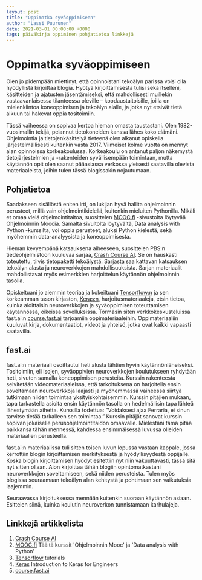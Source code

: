 ```yaml
---
layout: post
title: "Oppimatka syväoppimiseen"
author: "Lassi Puurunen"
date: 2021-03-01 00:00:00 +0000
tags: päiväkirja oppiminen pohjatietoa linkkejä
---
```


# Oppimatka syväoppimiseen

Olen jo pidempään miettinyt, että opinnoistani tekoälyn parissa voisi olla hyödyllistä kirjoittaa blogia. Hyötyä kirjoittamisesta tulisi sekä itselleni, käsitteiden ja ajatusten jäsentämiseksi, että mahdollisesti muillekin vastaavanlaisessa tilanteessa oleville – koodaustaitoisille, joilla on mielenkiintoa koneoppimisen ja tekoälyn alalle, ja jotka nyt etsivät tietä alkuun tai hakevat oppia tositoimiin.

Tässä vaiheessa on sopivaa kertoa hieman omasta taustastani. Olen 1982-vuosimallin tekijä, pelannut tietokoneiden kanssa lähes koko elämäni. Ohjelmointia ja tietojenkäsittelyä tieteenä olen alkanut opiskella järjestelmällisesti kuitenkin vasta 2017. Viimeiset kolme vuotta on mennyt alan opinnoissa korkeakoulussa. Korkeakoulu on antanut paljon näkemystä tietojärjestelmien ja -rakenteiden syvällisempään toimintaan, mutta käytännön opit olen saanut pääasiassa verkossa yleisesti saatavilla olevista materiaaleista, joihin tulen tässä blogissakin nojautumaan.

## Pohjatietoa

Saadakseen sisällöstä eniten irti, on lukijan hyvä hallita ohjelmoinnin perusteet, millä vain ohjelmointikielellä, kuitenkin mieluiten Pythonilla. Mikäli et omaa vielä ohjelmointitaitoa, suosittelen [MOOC.fi](https://www.mooc.fi/) -sivustolta löytyvää Ohjelmoinnin Moocia. Samalta sivultolta löytyvältä, Data analysis with Python -kurssilta, voi oppia perusteet, aluksi Python kielestä, sekä myöhemmin data-analyysista ja koneoppimisesta.

Hieman kevyempänä katsauksena aiheeseen, suosittelen PBS:n tiedeohjelmistoon kuuluvaa sarjaa, [Crash Course AI](https://thecrashcourse.com/courses/ai). Se on hauskasti toteutettu, tiivis tietopaketti tekoälystä. Sarjasta saa kattavan katsauksen tekoälyn alasta ja neuroverkkojen mahdollisuuksista. Sarjan materiaalit mahdollistavat myös esimerkkien harjoittelun käytännön ohjelmoinnin tasolla.


Opiskeltuani jo aiemmin teoriaa ja kokeiltuani [Tensorflow:n](https://www.tensorflow.org/tutorials) ja sen korkeamman tason kirjaston, [Keras:n](https://keras.io/getting_started/intro_to_keras_for_engineers/), harjoitusmateriaaleja, etsin tietoa, kuinka aloittaisin neuroverkkojen ja syväoppimisen toteuttamisen käytännössä, oikeissa sovelluksissa. Törmäsin siten verkkokeskusteluissa fast.ai:n [course.fast.ai](https://course.fast.ai/) tarjoamiin oppimateriaaleihin. Oppimateriaaliin kuuluvat kirja, dokumentaatiot, videot ja yhteisö, jotka ovat kaikki vapaasti saatavilla.

## fast.ai

fast.ai:n materiaali osoittautui heti alusta lähtien hyvin käytännönläheiseksi. Tositoimiin, eli isojen, syväoppivien neuroverkkojen koulutukseen ryhdytään heti, sivuten samalla koneoppimisen perusteita. Kurssin rakenteesta selvitetään videomateriaaleissa, että tarkoituksena on harjoitella ensin soveltamaan neuroverkkoja laajasti ja myöhemmässä vaiheessa siirtyä tutkimaan niiden toimintaa yksityiskohtaisemmin. Kurssin pitäjien mukaan, tapa tarkastella asioita ensin käytännön tasolla on hedelmällisin tapa lähteä lähestymään aihetta. Kurssilla todettua: ”Voidaksesi ajaa Ferraria, ei sinun tarvitse tietää tarkalleen sen toimintaa.” Kurssin pitäjät sanovat kurssin sopivan jokaiselle perusohjelmointitaidon omaavalle. Mielestäni tämä pitää paikkansa tähän mennessä, kahdessa ensimmäisessä luvussa olleiden materiaalien perusteella.

fast.ai:n materiaalissa tuli sitten toisen luvun lopussa vastaan kappale, jossa kerrottiin blogin kirjoittamisen merkityksestä ja hyödyllisyydestä oppijalle. Koska blogin kirjoittamisen hyödyt esitettiin nyt niin vakuuttavasti, tässä sitä nyt sitten ollaan. Aion kirjoittaa tähän blogiin opintomatkastani neuroverkkojen soveltamiseen, sekä niiden perusteista. Tulen myös blogissa seuraamaan tekoälyn alan kehitystä ja pohtimaan sen vaikutuksia laajemmin.

Seuraavassa kirjoituksessa mennään kuitenkin suoraan käytännön asiaan. Esittelen siinä, kuinka koulutin neuroverkon tunnistamaan karhulajeja.

## Linkkejä artikkelista

1. [Crash Course AI](https://thecrashcourse.com/courses/ai)
2. [MOOC.fi](https://www.mooc.fi/) Täältä kurssit 'Ohjelmoinnin Mooc' ja 'Data analysis with Python'
3. [Tensorflow](https://www.tensorflow.org/tutorials) tutorials
4. [Keras](https://keras.io/getting_started/intro_to_keras_for_engineers/) Introduction to Keras for Engineers
5. [course.fast.ai](https://course.fast.ai/)
